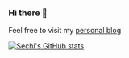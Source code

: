 ### Hi there 👋
Feel free to visit my [personal blog](https://plantsechi.netlify.app/)

[![Sechi's GitHub stats](https://github-readme-stats-kappa-orpin-50.vercel.app/api?username=sechi747&theme=buefy)](https://github.com/sechi747)

